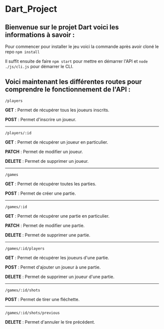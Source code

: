 # Dart_Project

## Bienvenue sur le projet Dart voici les informations à savoir : 
Pour commencer pour installer le jeu voici la commande après avoir cloné le repo `npm install`

Il suffit ensuite de faire `npm start` pour mettre en démarrer l'API et `node ./js/cli.js` pour démarrer le CLI. 

## Voici maintenant les différentes routes pour comprendre le fonctionnement de l'API : 

`/players`

**GET** : 
Permet de récupérer tous les joueurs inscrits.

**POST** :
Permet d'inscrire un joueur.

------------
`/players/:id`

**GET** :
Permet de récupérer un joueur en particulier.

**PATCH** :
Permet de modifier un joueur.

**DELETE** :
Permet de supprimer un joueur.

------------
`/games`

**GET** :
Permet de récupérer toutes les parties.

**POST** :
Permet de créer une partie.

------------
`/games/:id`

**GET** :
Permet de récupérer une partie en particulier.

**PATCH** :
Permet de modifier une partie.

**DELETE** :
Permet de supprimer une partie.

------------
`/games/:id/players`

**GET** :
Permet de récupérer les joueurs d'une partie.

**POST** :
Permet d'ajouter un joueur à une partie.

**DELETE** :
Permet de supprimer un joueur d'une partie.

------------
`/games/:id/shots`

**POST** :
Permet de tirer une fléchette.

------------
`/games/:id/shots/previous`

**DELETE** :
Permet d'annuler le tire précédent.





